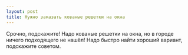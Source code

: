 ```yaml
---
layout: post 
title: Нужно заказать кованые решетки на окна 
--- 
```

Срочно, подскажите! Надо кованые решетки на окна, но в городе ничего подходящего не нашёл! Надо быстро найти хороший вариант, подскажите советом.